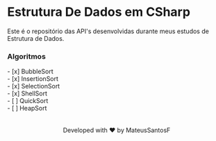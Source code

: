 # Estrutura De Dados em CSharp

Este é o repositório das API's desenvolvidas durante meus estudos de Estrutura de Dados.

</div>
<h3> Algoritmos </h3>
- [x] BubbleSort <br>
- [x] InsertionSort <br>
- [x] SelectionSort <br>
- [x] ShellSort <br>
- [ ] QuickSort <br>
- [ ] HeapSort <br>

<br>
<br>
<div align="center">Developed with ❤️ by MateusSantosF</div>



